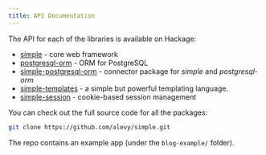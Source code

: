 ```yaml
---
title: API Documentation
---
```


The API for each of the libraries is available on Hackage:

* [simple](http://hackage.haskell.org/package/simple) - core web framework
* [postgresql-orm](http://hackage.haskell.org/package/postgresql-orm) - ORM for
  PostgreSQL
* [simple-postgresql-orm](http://hackage.haskell.org/package/simple-postgresql-orm) -
  connector package for _simple_ and _postgresql-orm_
* [simple-templates](http://hackage.haskell.org/package/simple-templates) -
  a simple but powerful templating language.
* [simple-session](http://hackage.haskell.org/package/simple-session) - cookie-based
  session management

You can check out the full source code for all the packages:

```bash
git clone https://github.com/alevy/simple.git
```

The repo contains an example app (under the `blog-example/` folder).

